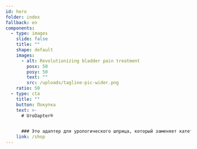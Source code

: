 ```yaml
---
id: hero
folder: index
fallback: en
components:
  - type: images
    slide: false
    title: ""
    shape: default
    images:
      - alt: Revolutionizing bladder pain treatment
        posx: 50
        posy: 50
        text: ""
        src: /uploads/tagline-pic-wider.png
    ratio: 50
  - type: cta
    title: ""
    button: Покупка
    text: >-
      # UroDapter®


      ### Это адаптер для урологического шприца, который заменяет катетер, обеспечивает безболезненную инстилляцию мочевого пузыря и снижает риск инфекций и осложнений
    link: /shop
---
```

